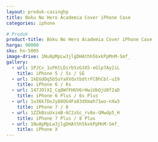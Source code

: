 ```yaml
---
layout: produk-casinghp
title: Boku No Hero Academia Cover iPhone Case
categories: iphone

# Produk
product-title: Boku No Hero Academia Cover iPhone Case
harga: 90000
sku: hn-5005
image-drive: 1Nu8pMpLw3jlgDHAthh5bxkPpMnM-Smf_
gallery:
  - url: 1PJCv_1uFKtLDirb5zG3X5-eGlp7Ay2iL
    title: iPhone 5 / 5s / SE
  - url: 1kEGdOq5b5uYaXVdxtbdtrFC8hCbl-uI9
    title: iPhone 6 / 6s
  - url: 147JOlXI_Cq8WfFHUV6rHwiUbQjU0f2aD
    title: iPhone 6 Plus / 6s Plus
  - url: 1u36k7DoJy88OG4Fa83dXmah71wo-nXw3
    title: iPhone 7 / 8
  - url: 1ZZkBsuUximB-6C2zGc_rv0o-GMwdp5_H
    title: iPhone 7 Plus / 8 Plus
  - url: 1Nu8pMpLw3jlgDHAthh5bxkPpMnM-Smf_
    title: iPhone X
---
```


